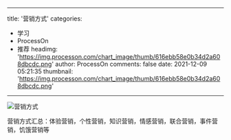 
---
title: '营销方式'
categories: 
 - 学习
 - ProcessOn
 - 推荐
headimg: 'https://img.processon.com/chart_image/thumb/616ebb58e0b34d2a608dbcdc.png'
author: ProcessOn
comments: false
date: 2021-12-09 05:21:35
thumbnail: 'https://img.processon.com/chart_image/thumb/616ebb58e0b34d2a608dbcdc.png'
---

<div>   
<img class="thumb" alt="营销方式" src="https://img.processon.com/chart_image/thumb/616ebb58e0b34d2a608dbcdc.png" referrerpolicy="no-referrer">
<p>营销方式汇总：体验营销，个性营销，知识营销，情感营销，联合营销，事件营销，饥饿营销等</p>  
</div>
            
